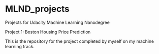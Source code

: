 # MLND_projects
Projects for Udacity Machine Learning Nanodegree

Project 1: Boston Housing Price Prediction

This is the repository for the project completed by myself on my machine learning track.
